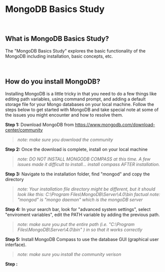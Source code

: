 # MongoDB Basics Study

<br>

## What is MongoDB Basics Study?
The "MongoDB Basics Study" explores the basic functionality of the MongoDB including installation, basic concepts, etc.

<br>


## How do you install MongoDB?
Installing MongoDB is a little tricky in that you need to do a few things like editing path variables, using command prompt,
and adding a default storage file for your Mongo databases on your local machine.  Follow the steps below to get started with
MongoDB and take special note at some of the issues you might encounter and how to resolve them.


**Step 1:** Download MongoDB from https://www.mongodb.com/download-center/community
> *note: make sure you download the community*


**Step 2:** Once the download is complete, install on your local machine
> *note: DO NOT INSTALL MONGODB COMPASS at this time.  A few issues made it difficult to install... install compass AFTER installation.* 


**Step 3:** Navigate to the installation folder, find "mongod" and copy the directory
> *note: Your installation file directory might be different, but it should look like this: C:\Program Files\MongoDB\Server\4.0\bin*
> *factual note: "mongod" is "mongo daemon" which is the mongoDB server*


**Step 4:** In your search bar, look for "advanced system settings", select "enviroment variables", edit the PATH variable by adding the previous path.
> *note: make sure you put the entire path (i.e. "C:\Program Files\MongoDB\Server\4.0\bin" ) in so that it works correctly*

**Step 5:** Install MongoDB Compass to use the database GUI (graphical user interface).
> *note: make sure you install the community verison*





**Step :** 
```
                            
```